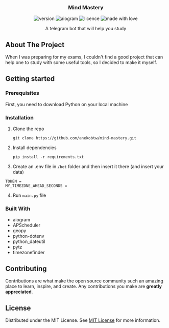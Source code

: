                          
<br/>
<div align="center">

<h3 align="center">Mind Mastery</h3>

 ![version](https://img.shields.io/badge/Project_version-NA-blue)
 ![aiogram](https://img.shields.io/badge/aiogram-3.x-blue)
 ![licence](https://img.shields.io/badge/License-MIT-green)
 ![made with love](https://img.shields.io/badge/Made_with-Love-red)
 
<p align="center">
A telegram bot that will help you study
</p>

</div>

 ## About The Project
When I was preparing for my exams, I couldn't find a good project that can help one to study with some useful tools, so I decided to make it myself.

## Getting started
 ### Prerequisites
First, you need to download Python on your local machine
 
 ### Installation
1. Clone the repo
   ```
   git clone https://github.com/anekobtw/mind-mastery.git
   ```
2. Install dependencies
   ```
   pip install -r requirements.txt
   ```
3. Create an .env file in `/bot` folder and then insert it there (and insert your data)
  ```
  TOKEN = 
  MY_TIMEZONE_AHEAD_SECONDS = 
  ```
4. Run `main.py` file

 ### Built With
- aiogram
- APScheduler
- geopy
- python-dotenv
- python_dateutil
- pytz
- timezonefinder

## Contributing
Contributions are what make the open source community such an amazing place to learn, inspire, and create. Any contributions you make are **greatly appreciated**.

 ## License
Distributed under the MIT License. See [MIT License](https://opensource.org/licenses/MIT) for more information.
